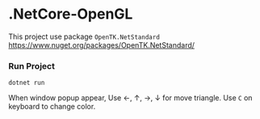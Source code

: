 # .NetCore-OpenGL

This project use package `OpenTK.NetStandard`
https://www.nuget.org/packages/OpenTK.NetStandard/

### Run Project
```shell
dotnet run
```
When window popup appear, Use &#8592;, &#8593;, &#8594;, &#8595; for move triangle. Use `C` on keyboard to change color.